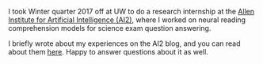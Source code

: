 I took Winter quarter 2017 off at UW to do a research internship at
the [Allen Institute for Artificial Intelligence (AI2)](http://allenai.org/),
where I worked on neural reading comprehension models for science exam question
answering.

I briefly wrote about my experiences on the AI2 blog, and you can read about
them
[here](https://medium.com/ai2-blog/ai2-research-internship-recap-2dfe561f1b8a#.z56r8ztmu).
Happy to answer questions about it as well.
